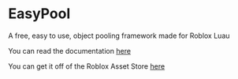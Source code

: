 # EasyPool
A free, easy to use, object pooling framework made for Roblox Luau

You can read the documentation [here](https://astrowork-studios.gitbook.io/easypool)

You can get it off of the Roblox Asset Store [here](https://create.roblox.com/store/asset/84652675241949/EasyPool)
